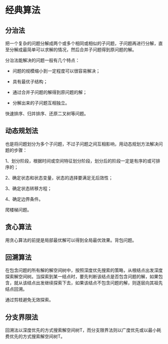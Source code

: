 # 经典算法

## 分治法

把一个复杂的问题分解成两个或多个相同或相似的子问题，子问题再进行分解，直至分解成最简单可以求解的情况，然后合并子问题得到原问题的解。

分治法能解决的问题一般有几个特点：

* 问题的规模缩小到一定程度可以很容易解决；

* 具有最优子结构；

* 通过合并子问题的解得到原问题的解；

* 分解出来的子问题互相独立。

快速排序、归并排序、还原二叉树等问题。

## 动态规划法

也是将问题划分为多个子问题，不过子问题之间互相影响，用动态规划方法解决问题的步骤：

1、划分阶段，根据时间或空间特征划分阶段，划分后的阶段一定是有序的或可排序的；

2、确定状态和状态变量，状态的选择要满足无后效性；

3、确定状态转移方程；

4、确定边界条件。

爬楼梯问题。

## 贪心算法

用贪心算法的前提是局部最优解可以得到全局最优效果。背包问题。

## 回溯算法

在包含问题的所有解的解空间树中，按照深度优先搜索的策略，从根结点出发深度探索解空间树。当探索到某一结点时，要先判断该结点是否包含问题的解，如果包含，就从该结点出发继续探索下去，如果该结点不包含问题的解，则逐层向其祖先结点回溯。

通过剪枝避免无效探索。

## 分支界限法

回溯法以深度优先的方式搜索解空间树T，而分支限界法则以广度优先或以最小耗费优先的方式搜索解空间树T。
